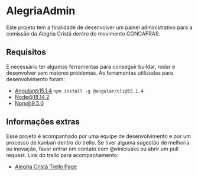 # AlegriaAdmin

Este projeto tem a finalidade de desenvolver um painel administrativo para a comissão da Alegria Cristã dentro do movimento CONCAFRAS.

## Requisitos

É necessário ter algumas ferramentas para conseguir buildar, rodar e desenvolver sem maiores problemas.
As ferramentas utilizadas para desenvolvimento foram:

- Angular@15.1.4 `npm install -g @angular/cli@15.1.4`
- Node@18.14.2
- Npm@9.5.0

## Informações extras

Esse projeto é acompanhado por uma equipe de desenvolvimento e por um processo de kanban dentro do trello. Se tiver alguma sugestão de melhoria ou inovação, favor entrar em contato com @viniciusks ou abrir um pull request.
Link do trello para acompanhamento:

- [Alegria Cristã Trello Page](https://trello.com/b/KxLLrYgR/produ%C3%A7%C3%A3o-alegria-crist%C3%A3)
